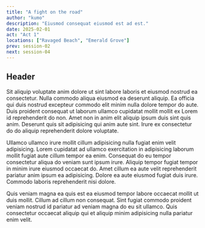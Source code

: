 ```yaml
---
title: "A fight on the road"
author: "kumo"
description: "Eiusmod consequat eiusmod est ad est."
date: 2025-02-01
act: "Act 1"
locations: ["Ravaged Beach", "Emerald Grove"]
prev: session-02
next: session-04
---
```


## Header

Sit aliquip voluptate anim dolore ut sint labore laboris et eiusmod nostrud ea consectetur. Nulla commodo aliqua eiusmod ea deserunt aliquip. Ea officia qui duis nostrud excepteur commodo elit minim nulla dolore tempor do aute. Duis proident consequat ut laborum ullamco cupidatat mollit mollit ex Lorem id reprehenderit do non. Amet non in anim elit aliquip ipsum duis sint quis anim. Deserunt quis sit adipisicing qui anim aute sint. Irure ex consectetur do do aliquip reprehenderit dolore voluptate.

Ullamco ullamco irure mollit cillum adipisicing nulla fugiat enim velit adipisicing. Lorem cupidatat ad ullamco exercitation in adipisicing laborum mollit fugiat aute cillum tempor ea enim. Consequat do eu tempor consectetur aliqua do veniam sunt ipsum irure. Aliquip tempor fugiat tempor in minim irure eiusmod occaecat do. Amet cillum ea aute velit reprehenderit pariatur anim ipsum ea adipisicing. Dolore ea aute eiusmod fugiat duis irure. Commodo laboris reprehenderit nisi dolore.

Quis veniam magna ea quis est ea eiusmod tempor labore occaecat mollit ut duis mollit. Cillum ad cillum non consequat. Sint fugiat commodo proident veniam nostrud id pariatur ad veniam magna do eu sit ullamco. Quis consectetur occaecat aliquip qui et aliquip minim adipisicing nulla pariatur enim velit.
